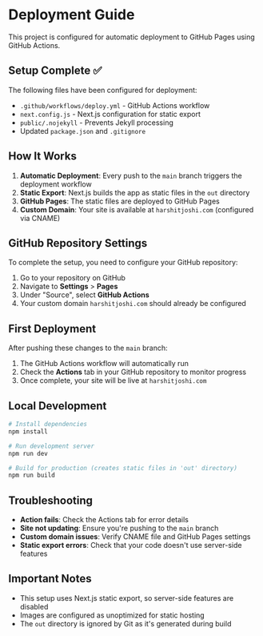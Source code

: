 # Deployment Guide

This project is configured for automatic deployment to GitHub Pages using GitHub Actions.

## Setup Complete ✅

The following files have been configured for deployment:

- `.github/workflows/deploy.yml` - GitHub Actions workflow
- `next.config.js` - Next.js configuration for static export
- `public/.nojekyll` - Prevents Jekyll processing
- Updated `package.json` and `.gitignore`

## How It Works

1. **Automatic Deployment**: Every push to the `main` branch triggers the deployment workflow
2. **Static Export**: Next.js builds the app as static files in the `out` directory
3. **GitHub Pages**: The static files are deployed to GitHub Pages
4. **Custom Domain**: Your site is available at `harshitjoshi.com` (configured via CNAME)

## GitHub Repository Settings

To complete the setup, you need to configure your GitHub repository:

1. Go to your repository on GitHub
2. Navigate to **Settings** > **Pages**
3. Under "Source", select **GitHub Actions**
4. Your custom domain `harshitjoshi.com` should already be configured

## First Deployment

After pushing these changes to the `main` branch:

1. The GitHub Actions workflow will automatically run
2. Check the **Actions** tab in your GitHub repository to monitor progress
3. Once complete, your site will be live at `harshitjoshi.com`

## Local Development

```bash
# Install dependencies
npm install

# Run development server
npm run dev

# Build for production (creates static files in 'out' directory)
npm run build
```

## Troubleshooting

- **Action fails**: Check the Actions tab for error details
- **Site not updating**: Ensure you're pushing to the `main` branch
- **Custom domain issues**: Verify CNAME file and GitHub Pages settings
- **Static export errors**: Check that your code doesn't use server-side features

## Important Notes

- This setup uses Next.js static export, so server-side features are disabled
- Images are configured as unoptimized for static hosting
- The `out` directory is ignored by Git as it's generated during build 